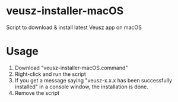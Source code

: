 # veusz-installer-macOS
Script to download &amp; install latest Veusz app on macOS

# Usage
1. Download "veusz-installer-macOS.command"
2. Right-click and run the script
3. If you get a message saying "veusz-x.x.x has been successfully installed" in a console window, the installation is done.
4. Remove the script
